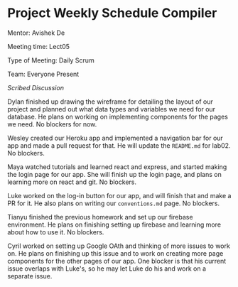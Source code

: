 # Project Weekly Schedule Compiler

Mentor: Avishek De

Meeting time: Lect05

Type of Meeting: Daily Scrum

Team: Everyone Present

*Scribed Discussion*

Dylan finished up drawing the wireframe for detailing the layout of our project and planned out what data types and variables we need for our database. He plans on working on implementing components for the pages we need. No blockers for now.

Wesley created our Heroku app and implemented a navigation bar for our app and made a pull request for that. He will update the `README.md` for lab02. No blockers.

Maya watched tutorials and learned react and express, and started making the login page for our app. She will finish up the login page, and plans on learning more on react and git. No blockers.

Luke worked on the log-in button for our app, and will finish that and make a PR for it. He also plans on writing our `conventions.md` page. No blockers.

Tianyu finished the previous homework and set up our firebase environment. He plans on finishing setting up firebase and learning more about how to use it. No blockers.

Cyril worked on setting up Google OAth and thinking of more issues to work on. He plans on finishing up this issue and to work on creating more page components for the other pages of our app. One blocker is that his current issue overlaps with Luke's, so he may let Luke do his and work on a separate issue.
